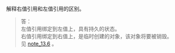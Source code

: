 解释右值引用和左值引用的区别。

> 答：  
> 左值引用绑定到左值上，具有持久的状态。  
> 右值引用绑定到右值上，是临时创建的对象，该对象将要被销毁。  
> 见 [note_13.6](../note/note_13.6.md) 。
